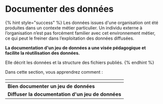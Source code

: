 # Documenter des données

{% hint style="success" %}
Les données issues d'une organisation ont été produites dans un contexte métier particulier. Un individu externe à l’organisation n’est pas forcément familier avec cet environnement métier, ce qui peut le freiner dans l’exploitation des données diffusées.

**La documentation d'un jeu de données a une visée pédagogique et facilite la réutilisation des données.**&#x20;

Elle décrit les données et la structure des fichiers publiés.
{% endhint %}

Dans cette section, vous apprendrez comment :&#x20;

<table data-card-size="large" data-view="cards"><thead><tr><th></th></tr></thead><tbody><tr><td><strong>Bien documenter un jeu de données</strong></td></tr><tr><td><strong>Diffuser la documentation d'un jeu de données</strong></td></tr></tbody></table>
